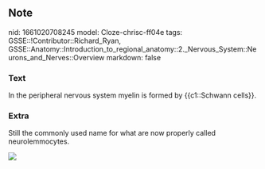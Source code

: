 ## Note
nid: 1661020708245
model: Cloze-chrisc-ff04e
tags: GSSE::!Contributor::Richard_Ryan, GSSE::Anatomy::Introduction_to_regional_anatomy::2._Nervous_System::Neurons_and_Nerves::Overview
markdown: false

### Text
<div class='toggle'>
  In the peripheral nervous system myelin is formed by
  {{c1::Schwann cells}}.
</div>

### Extra
<p id="522bf1aa-0fe1-4d0b-8d64-fbc5400ea14d" class="">Still the
commonly used name for what are now properly called
neurolemmocytes.
<p id="522bf1aa-0fe1-4d0b-8d64-fbc5400ea14d" class=""><img src= 
"Types-of-neuroglia_brain-physiology-cells-QBI.png">

